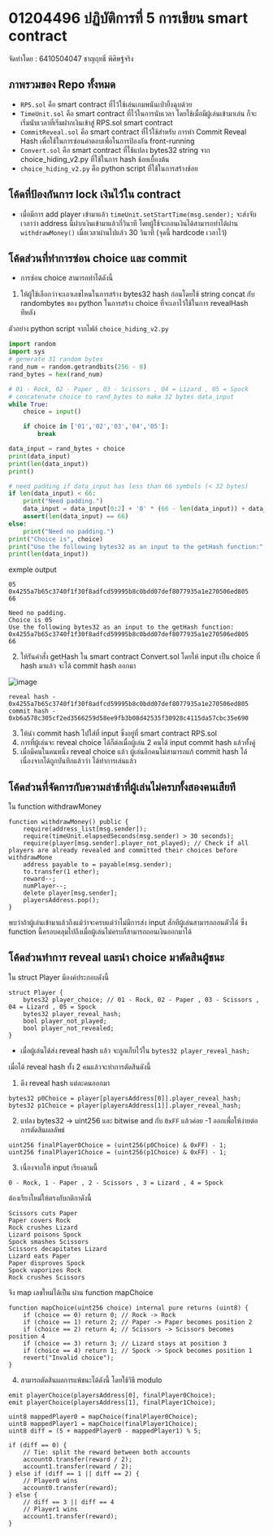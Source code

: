 # 01204496 ปฏิบัติการที่ 5 การเขียน smart contract

จัดทำโดย : 6410504047 ชาญฤทธิ์ พิศิษฐ์จริง

## ภาพรวมของ Repo ทั้งหมด

- `RPS.sol` คือ smart contract ที่ไว้ใช้เล่นเกมพนันเป่ายิ้งฉุบด้วย
- `TimeUnit.sol` คือ smart contract ที่ไว้ในการนับเวลา โดยใช้เมื่อมีผู้เล่นเข้ามาเล่น ก็จะเริ่มนับเวลาที่เริ่มฝากเงินเข้าสู่ RPS.sol smart contract
- `CommitReveal.sol` คือ smart contract ที่ไว้ใช้สำหรับ การทำ Commit Reveal Hash เพื่อใช้ในการซ่อนคำตอบเพื่อในการป้องกัน front-running
- `Convert.sol` คือ smart contract ที่ใช้แปลง bytes32 string จาก choice_hiding_v2.py ที่ใช้ในการ hash ช้อยเบื้องต้น
- `choice_hiding_v2.py` คือ python script ที่ใช้ในการสร้างช้อย

## โค้ดที่ป้องกันการ lock เงินไว้ใน contract

- เมื่อมีการ add player เข้ามาแล้ว `timeUnit.setStartTime(msg.sender);` จะส่งจับเวลาว่า address นี้ฝากเงินเข้ามาแล้วกี่วินาที โดยผู้ใช้จะถอนเงินได้สามารถทำได้ผ่าน `withdrawMoney()` เมื่อเวลาผ่านไปแล้ว 30 วินาที (จุดนี้ hardcode เวลาไว้)

## โค้ดส่วนที่ทำการซ่อน choice และ commit

- การซ่อน choice สามารถทำได้ดังนี้

1. ให้ผู้ใช้เลือกว่าจะเอาเลขไหนในการสร้าง bytes32 hash ก่อนโดยใช้  string concat กับ randombytes ของ python ในการสร้าง choice ที่จะเอาไว้ใช้ในการ revealHash ทีหลัง

ตัวอย่าง python script จากไฟล์ `choice_hiding_v2.py`
```py
import random
import sys
# generate 31 random bytes
rand_num = random.getrandbits(256 - 8)
rand_bytes = hex(rand_num)

# 01 - Rock, 02 - Paper , 03 - Scissors , 04 = Lizard , 05 = Spock
# concatenate choice to rand_bytes to make 32 bytes data_input
while True:
    choice = input()

    if choice in ['01','02','03','04','05']:
        break

data_input = rand_bytes + choice
print(data_input)
print(len(data_input))
print()

# need padding if data_input has less than 66 symbols (< 32 bytes)
if len(data_input) < 66:
    print("Need padding.")
    data_input = data_input[0:2] + '0' * (66 - len(data_input)) + data_input[2:]
    assert(len(data_input) == 66)
else:
    print("Need no padding.")
print("Choice is", choice)
print("Use the following bytes32 as an input to the getHash function:", data_input)
print(len(data_input))
```

exmple output

```
05
0x4255a7b65c3740f1f30f8adfcd59995b8c0bdd07def8077935a1e270506ed805
66

Need no padding.
Choice is 05
Use the following bytes32 as an input to the getHash function: 0x4255a7b65c3740f1f30f8adfcd59995b8c0bdd07def8077935a1e270506ed805
66
```

2. ให้รันคำสั่ง getHash ใน smart contract Convert.sol โดยให้ input เป็น choice ที่ hash มาแล้ว จะได้ commit hash ออกมา

![image](https://github.com/user-attachments/assets/6ed19159-c3c0-409b-9558-50c7b307469e)

```
reveal hash - 0x4255a7b65c3740f1f30f8adfcd59995b8c0bdd07def8077935a1e270506ed805
commit hash - 0xb6a578c305cf2ed3566259d58ee9fb3b08d42535f30928c4115da57cbc35e690
```

3. ให้นำ commit hash ไปใส่ที่ input ซึ่งอยู่ที่ smart contract RPS.sol
4. การที่ผู้เล่นจะ reveal choice ได้ก็ต่อเมื่อผู้เล่น 2 คนได้ input commit hash แล้วทั้งคู่
5. เมื่อมีคนในคนหนึ่ง reveal choice แล้ว ผู้เล่นอีกคนไม่สามารถแก้ commit hash ได้เนื่องจากได้ถูกบันทึกแล้วว่า ได้ทำการเล่นแล้ว

## โค้ดส่วนที่จัดการกับความล่าช้าที่ผู้เล่นไม่ครบทั้งสองคนเสียที

ใน function withdrawMoney

```sol
function withdrawMoney() public {
    require(address_list[msg.sender]);
    require(timeUnit.elapsedSeconds(msg.sender) > 30 seconds);
    require(player[msg.sender].player_not_played); // Check if all players are already revealed and committed their choices before withdrawMone
    address payable to = payable(msg.sender);
    to.transfer(1 ether);
    reward--;
    numPlayer--;
    delete player[msg.sender];
    playersAddress.pop();
}
```

พบว่าถ้าผู้เล่นเข้ามาแล้วถึงแม้ว่าจะครบแต่ว่าไม่มีการส่ง input สักทีผู้เล่นสามารถถอนตัวได้ ซึ่ง function นี้ครอบคลุมไปถึงเมื่อผู้เล่นไม่ครบก็สามารถถอนเงินออกมาได้

## โค้ดส่วนทำการ reveal และนำ choice มาตัดสินผู้ชนะ 

ใน struct Player มีองค์ประกอบดังนี้

```sol
struct Player {
    bytes32 player_choice; // 01 - Rock, 02 - Paper , 03 - Scissors , 04 = Lizard , 05 = Spock
    bytes32 player_reveal_hash;
    bool player_not_played;
    bool player_not_revealed;
}
```

- เมื่อผู้เล่นได้ส่ง reveal hash แล้ว จะถูกเก็บไว้ใน `bytes32 player_reveal_hash;`

เมื่อได้ reveal hash ทั้ง 2 คนแล้วจะทำการตัดสินดังนี้

1. ดึง reveal hash แต่ละคนออกมา
```sol
bytes32 p0Choice = player[playersAddress[0]].player_reveal_hash;
bytes32 p1Choice = player[playersAddress[1]].player_reveal_hash;
```

2. แปลง bytes32 -> uint256 และ bitwise and กับ `0xFF` แล้วค่อย -1 ออกเพื่อให้ง่ายต่อการตัดสินผลลัพธ์
```sol
uint256 finalPlayer0Choice = (uint256(p0Choice) & 0xFF) - 1;
uint256 finalPlayer1Choice = (uint256(p1Choice) & 0xFF) - 1;
```

3. เนื่องจากให้ input เรียงตามนี้
   
```
0 - Rock, 1 - Paper , 2 - Scissors , 3 = Lizard , 4 = Spock
```
ต้องเรียงใหม่ให้ตรงกับกติกาดังนี้

```
Scissors cuts Paper
Paper covers Rock
Rock crushes Lizard
Lizard poisons Spock
Spock smashes Scissors
Scissors decapitates Lizard
Lizard eats Paper
Paper disproves Spock
Spock vaporizes Rock
Rock crushes Scissors
```

จึง map เลขใหม่ได้เป็น ผ่าน function mapChoice

```sol
function mapChoice(uint256 choice) internal pure returns (uint8) {
    if (choice == 0) return 0; // Rock -> Rock
    if (choice == 1) return 2; // Paper -> Paper becomes position 2
    if (choice == 2) return 4; // Scissors -> Scissors becomes position 4
    if (choice == 3) return 3; // Lizard stays at position 3
    if (choice == 4) return 1; // Spock -> Spock becomes position 1
    revert("Invalid choice");
}
```

4. สามารถตัดสินผลการแพ้ชนะได้ดังนี้ โดยใช้วิธี modulo

```sol
emit playerChoice(playersAddress[0], finalPlayer0Choice);
emit playerChoice(playersAddress[1], finalPlayer1Choice);

uint8 mappedPlayer0 = mapChoice(finalPlayer0Choice);
uint8 mappedPlayer1 = mapChoice(finalPlayer1Choice);
uint8 diff = (5 + mappedPlayer0 - mappedPlayer1) % 5;

if (diff == 0) {
    // Tie: split the reward between both accounts
    account0.transfer(reward / 2);
    account1.transfer(reward / 2);
} else if (diff == 1 || diff == 2) {
    // Player0 wins
    account0.transfer(reward);
} else {
    // diff == 3 || diff == 4
    // Player1 wins
    account1.transfer(reward);
}
```

